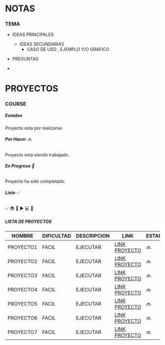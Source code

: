 # NOTAS

### TEMA

- IDEAS PRINCIPALES
    -   IDEAS SECUNDARIAS
        - CASO DE USO , EJEMPLO Y/O GRAFICO

- PREGUNTAS
- 


# PROYECTOS

### COURSE

##### Estados
Proyecto esta por realizarse.
###### **Por Hacer**  :soon:  

Proyecto esta siendo trabajado.
###### **En Progreso** :arrows_counterclockwise:   

Proyecto ha sido completado.
###### **Listo**  :white_check_mark: 


:white_check_mark: :books: :notebook_with_decorative_cover: :arrow_forward: :computer: :open_file_folder:

##### LISTA DE PROYECTOS
| NOMBRE  | DIFICULTAD | DESCRIPCION | LINK | ESTADO|
| ------- | -----------| ------------| -----| --------|
| PROYECTO1| FACIL  |  EJECUTAR | [LINK PROYECTO](DATA)|:soon:|
| PROYECTO2| FACIL  |  EJECUTAR | [LINK PROYECTO](DATA)|:soon:| 
| PROYECTO3| FACIL  |  EJECUTAR | [LINK PROYECTO](DATA)|:soon:|
| PROYECTO4| FACIL  |  EJECUTAR | [LINK PROYECTO](DATA)|:soon:|
| PROYECTO5| FACIL  |  EJECUTAR | [LINK PROYECTO](DATA)|:soon:|
| PROYECTO6| FACIL  |  EJECUTAR | [LINK PROYECTO](DATA)|:soon:|
| PROYECTO7| FACIL  |  EJECUTAR | [LINK PROYECTO](DATA)|:soon:|